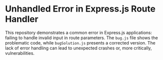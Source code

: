 # Unhandled Error in Express.js Route Handler

This repository demonstrates a common error in Express.js applications: failing to handle invalid input in route parameters.  The `bug.js` file shows the problematic code, while `bugSolution.js` presents a corrected version.  The lack of error handling can lead to unexpected crashes or, more critically, vulnerabilities.
